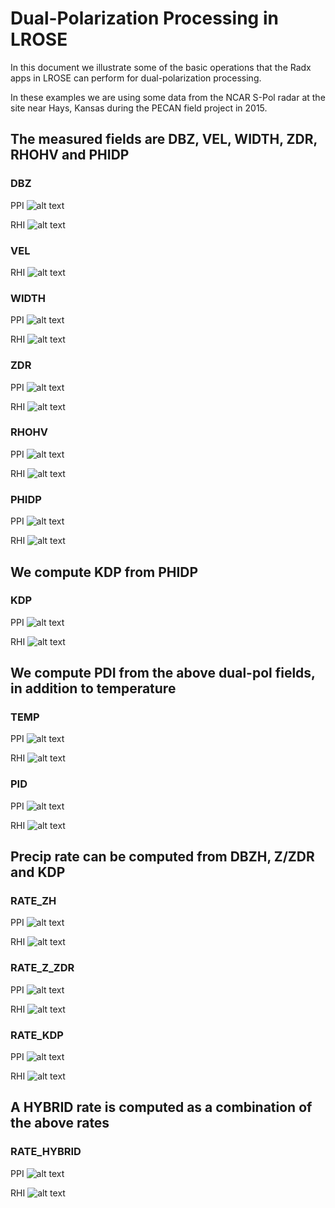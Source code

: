 # Dual-Polarization Processing in LROSE

In this document we illustrate some of the basic operations
that the Radx apps in LROSE can perform for dual-polarization processing.

In these examples we are using some data from the NCAR S-Pol radar at the
site near Hays, Kansas during the PECAN field project in 2015.

## The measured fields are DBZ, VEL, WIDTH, ZDR, RHOHV and PHIDP

### DBZ

PPI 
![alt text](./images/ppi_dbz.png "PPI DBZ")

RHI 
![alt text](./images/rhi_dbz.png "RHI DBZ")

### VEL

<!---
PPI 
![alt text](./images/ppi_vel.png "PPI VEL")
--->

RHI 
![alt text](./images/rhi_vel.png "RHI VEL")

### WIDTH

PPI 
![alt text](./images/ppi_width.png "PPI WIDTH")

RHI 
![alt text](./images/rhi_width.png "RHI WIDTH")

### ZDR

PPI 
![alt text](./images/ppi_zdr.png "PPI ZDR")

RHI 
![alt text](./images/rhi_zdr.png "RHI ZDR")

### RHOHV

PPI 
![alt text](./images/ppi_rhohv.png "PPI RHOHV")

RHI 
![alt text](./images/rhi_rhohv.png "RHI RHOHV")

### PHIDP

PPI 
![alt text](./images/ppi_phidp.png "PPI PHIDP")

RHI 
![alt text](./images/rhi_phidp.png "RHI PHIDP")

## We compute KDP from PHIDP

### KDP

PPI 
![alt text](./images/ppi_kdp.png "PPI KDP")

RHI 
![alt text](./images/rhi_kdp.png "RHI KDP")

## We compute PDI from the above dual-pol fields, in addition to temperature

### TEMP

PPI 
![alt text](./images/ppi_temp.png "PPI TEMP")

RHI 
![alt text](./images/rhi_temp.png "RHI TEMP")

### PID

PPI 
![alt text](./images/ppi_pid.png "PPI PID")

RHI 
![alt text](./images/rhi_pid.png "RHI PID")

## Precip rate can be computed from DBZH, Z/ZDR and KDP

### RATE_ZH

PPI 
![alt text](./images/ppi_rate_zh.png "PPI RATE_ZH")

RHI 
![alt text](./images/rhi_rate_zh.png "RHI RATE_ZH")

### RATE_Z_ZDR

PPI 
![alt text](./images/ppi_rate_z_zdr.png "PPI RATE_Z_ZDR")

RHI 
![alt text](./images/rhi_rate_z_zdr.png "RHI RATE_Z_ZDR")

### RATE_KDP

PPI 
![alt text](./images/ppi_rate_kdp.png "PPI RATE_KDP")

RHI 
![alt text](./images/rhi_rate_kdp.png "RHI RATE_KDP")

## A HYBRID rate is computed as a combination of the above rates

### RATE_HYBRID

PPI 
![alt text](./images/ppi_rate_hybrid.png "PPI RATE_HYBRID")

RHI 
![alt text](./images/rhi_rate_hybrid.png "RHI RATE_HYBRID")

